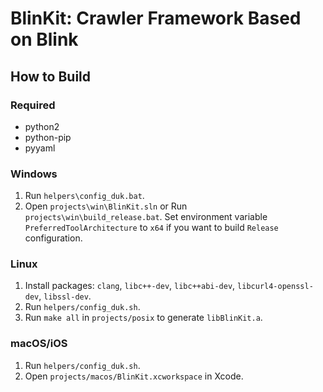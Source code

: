 # BlinKit: Crawler Framework Based on Blink

## How to Build

### Required

* python2
* python-pip
* pyyaml

### Windows

1. Run `helpers\config_duk.bat`.
2. Open `projects\win\BlinKit.sln` or Run `projects\win\build_release.bat`. Set environment variable `PreferredToolArchitecture`  to `x64` if you want to build `Release` configuration.

### Linux

1. Install packages: `clang`, `libc++-dev`, `libc++abi-dev`, `libcurl4-openssl-dev`, `libssl-dev`.
2. Run `helpers/config_duk.sh`.
3. Run `make all` in `projects/posix` to generate `libBlinKit.a`.

### macOS/iOS

1. Run `helpers/config_duk.sh`.
2. Open `projects/macos/BlinKit.xcworkspace` in Xcode.
